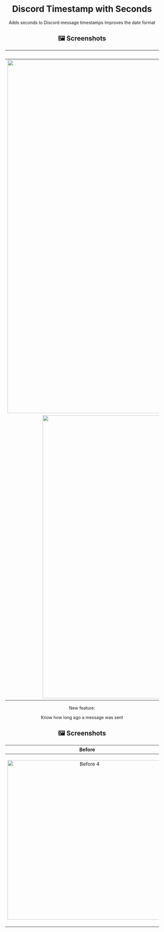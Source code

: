 <div align="center">

# Discord Timestamp with Seconds
Adds seconds to Discord message timestamps
Improves the date format

## 🖼️ Screenshots
| **Before** | **After** |
|     :---:      |     :---:      |
| <img width="1157" alt="Before 1" src="https://user-images.githubusercontent.com/122677421/226656774-b0a0c875-2842-460f-a872-e11bbcfe94ac.png"> | <img width="922" alt="After 1" src="https://user-images.githubusercontent.com/122677421/226656968-5930d158-398e-4742-bb37-cf729e572cd2.png">
| <img width="927" alt="Before 2" src="https://user-images.githubusercontent.com/122677421/226657261-0c031aff-df3c-4ecf-b283-acf1a7faf786.png"> | <img width="930" alt="After 2" src="https://user-images.githubusercontent.com/122677421/226657291-e96e7308-5c54-4c10-8d98-bbba6d29805a.png">

New feature:

Know how long ago a message was sent

## 🖼️ Screenshots
| **Before** | **After** |
|     :---:      |     :---:      |
| <img width="522" alt="Before 4" src="https://user-images.githubusercontent.com/122677421/226815281-daab02fc-8352-4013-ab68-3295223d8008.png"> | <img width="559" alt="After 4" src="https://user-images.githubusercontent.com/122677421/226815389-57f5fae3-6412-4dc0-aee6-b58c8a18c7e8.png">
